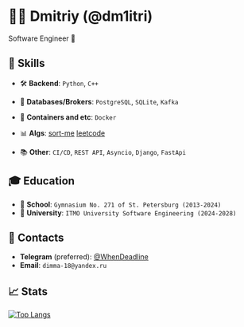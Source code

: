 # 👨‍💻 Dmitriy (@dm1itri)

Software Engineer 🚀

## 🦾 Skills

- 🛠 **Backend**: `Python`, `C++`

- 💾 **Databases/Brokers**: `PostgreSQL`, `SQLite`, `Kafka`

- 🚢 **Containers and etc**: `Docker`

- 📊 **Algs**: [sort-me](https://sort-me.org/profile/5082) [leetcode](https://leetcode.com/u/WhenDeadline)

- 📚 **Other**: `CI/CD`, `REST API`, `Asyncio`, `Django`, `FastApi`

## 🎓 Education

- 🏫 **School**: `Gymnasium No. 271 of St. Petersburg (2013-2024)`
- 🏨 **University**: `ITMO University Software Engineering (2024-2028)`

## 📨 Contacts

- **Telegram** (preferred): [@WhenDeadline](https://t.me/WhenDeadline)
- **Email**: `dimma-18@yandex.ru`

## 📈 Stats

[![Top Langs](https://github-readme-stats.vercel.app/api/top-langs/?username=anuraghazra&layout=compact)](https://github.com/anuraghazra/github-readme-stats)
